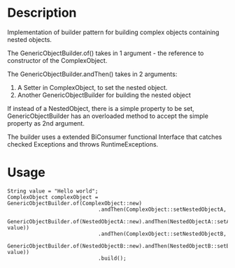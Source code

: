 # Description
Implementation of builder pattern for building complex objects containing nested objects. 

The GenericObjectBuilder.of() takes in 1 argument - the reference to constructor of the ComplexObject.

The GenericObjectBuilder.andThen() takes in 2 arguments:
  1. A Setter in ComplexObject, to set the nested object.
  2. Another GenericObjectBuilder for building the nested object

If instead of a NestedObject, there is a simple property to be set, GenericObjectBuilder has an overloaded method to accept the simple property as 2nd argument.

The builder uses a extended BiConsumer functional Interface that catches checked Exceptions and throws RuntimeExceptions.

# Usage

```
String value = "Hello world";
ComplexObject complexObject = GenericObjectBuilder.of(ComplexObject::new)
                             .andThen(ComplexObject::setNestedObjectA,
                                      GenericObjectBuilder.of(NestedObjectA::new).andThen(NestedObjectA::setA, value))
                             .andThen(ComplexObject::setNestedObjectB,
                                     GenericObjectBuilder.of(NestedObjectB::new).andThen(NestedObjectB::setB, value))
                             .build();
```                           
                           
                        
                
